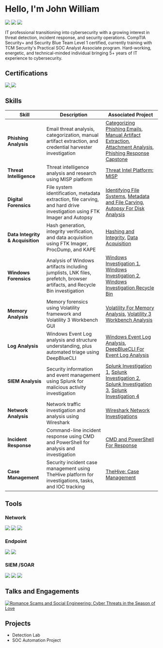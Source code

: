 # Hello, I'm John William
<a href="https://www.linkedin.com/in/johnwilliamestacio/"><img src="https://img.shields.io/badge/-LinkedIn-0072b1?&style=for-the-badge&logo=linkedin&logoColor=white" /></a>
<a href="https://blueteamlabs.online/public/user/4b73da1f8230f5e348205b"><img src="https://img.shields.io/badge/-Blue Team Labs-35c2f1?&style=for-the-badge&logo=linkedin&logoColor=white" /></a>
<a href="https://cyberdefenders.org/p/johnwilliamestacio"><img src="https://img.shields.io/badge/-CyberDefenders-4d77ff?&style=for-the-badge&logo=linkedin&logoColor=white" /></a>

IT professional transitioning into cybersecurity with a growing interest in threat detection, incident response, and security operations. CompTIA Security+ and Security Blue Team Level 1 certified, currently training with TCM Security's Practical SOC Analyst Associate program. Hard-working, energetic, and technical-minded individual bringing 5+ years of IT experience to cybersecurity. 

## Certifications
<div>
<a href="https://drive.google.com/file/d/1RaZ-mkO4aIbHBOeSkc70aFZKRtDqdpaQ/view?usp=sharing"><img src="https://img.shields.io/badge/-Security Blue Team Level 1-1E3A8A?&style=for-the-badge&logo=shield&logoColor=white" />
<a href="https://drive.google.com/file/d/1W_TVvZRIgv_tX4gzbkZrDpC5JMyC9o5c/view?usp=sharing"><img src="https://img.shields.io/badge/-CompTIA Security+-FF0000?&style=for-the-badge&logo=CompTIA&logoColor=white" /></a>
</a>
</div>

## Skills

| Skill | Description | Associated Project |
|-------|-------------|-------------------|
| **Phishing Analysis** | Email threat analysis, categorization, manual artifact extraction, and credential harvester investigation | <a href="https://elearning.securityblue.team/public/lab-certificate/4479da06-8343-40cf-ac88-7764ccc9a1b4">Categorizing Phishing Emails</a>, <a href="https://elearning.securityblue.team/public/lab-certificate/8294af55-1801-41ba-872b-965254b017ae">Manual Artifact Extraction</a>, <a href="https://elearning.securityblue.team/public/lab-certificate/22b3f332-946a-4403-bfdc-64c255b942fb">Attachment Analysis</a>, <a href="https://elearning.securityblue.team/public/lab-certificate/8be6f5ae-b58d-467a-a960-eb9dff2f760f">Phishing Response Capstone</a> |
| **Threat Intelligence** | Threat intelligence analysis and research using MISP platform | <a href="https://elearning.securityblue.team/public/lab-certificate/5eba69c0-6f84-45f6-8ef1-5372680e3056">Threat Intel Platform: MISP</a> |
| **Digital Forensics** | File system identification, metadata extraction, file carving, and hard drive investigation using FTK Imager and Autopsy | <a href="https://elearning.securityblue.team/public/lab-certificate/5b5cf037-042c-4577-a9a9-411c69782d1d">Identifying File Systems</a>, <a href="https://elearning.securityblue.team/public/lab-certificate/5004bc58-1f7c-4892-a70e-86586accffc1">Metadata and File Carving</a>, <a href="https://elearning.securityblue.team/public/lab-certificate/1adfc9b6-efd0-40d5-9114-def27542bfb8">Autopsy For Disk Analysis</a> |
| **Data Integrity & Acquisition** | Hash generation, integrity verification, and data acquisition using FTK Imager, ProcDump, and KAPE | <a href="https://elearning.securityblue.team/public/lab-certificate/13ea26e0-e5c5-40f1-8518-d56d38326848">Hashing and Integrity</a>, <a href="https://elearning.securityblue.team/public/lab-certificate/a2e2bd45-4efe-4cf8-8146-91a14305a2f7">Data Acquisition</a> |
| **Windows Forensics** | Analysis of Windows artifacts including jumplists, LNK files, prefetch, browser artifacts, and Recycle Bin investigation | <a href="https://elearning.securityblue.team/public/lab-certificate/6fcb8972-ee4f-4aad-90a5-922d5c1590b4">Windows Investigation 1</a>, <a href="https://elearning.securityblue.team/public/lab-certificate/edbdbcba-2579-40ca-bc84-413655711e75">Windows Investigation 2</a>, <a href="https://elearning.securityblue.team/public/lab-certificate/5606434c-1149-4cab-ad22-92ad061ad98d">Windows Investigation Recycle Bin</a> |
| **Memory Analysis** | Memory forensics using Volatility framework and Volatility 3 Workbench GUI | <a href="https://elearning.securityblue.team/public/lab-certificate/b3df97aa-2245-4512-a341-46e364606789">Volatility For Memory Analysis</a>, <a href="https://elearning.securityblue.team/public/lab-certificate/1001a973-9147-4fa4-9470-fef3696ce067">Volatility 3 Workbench Analysis</a> |
| **Log Analysis** | Windows Event Log analysis and structure understanding, plus automated triage using DeepBlueCLI | <a href="https://elearning.securityblue.team/public/lab-certificate/1d52bffc-8f59-4f83-866b-7143ba694e76">Windows Event Log Analysis</a>, <a href="https://elearning.securityblue.team/public/lab-certificate/d1806327-f3d6-4a4d-ab2d-eb32f0975d9b">DeepBlueCLI For Event Log Analysis</a> |
| **SIEM Analysis** | Security information and event management using Splunk for malicious activity investigation | <a href="https://elearning.securityblue.team/public/lab-certificate/7430cc86-655c-41b0-87b7-9c620ab24b3b">Splunk Investigation 1</a>, <a href="https://elearning.securityblue.team/public/lab-certificate/80d696fc-5d34-4e08-b13e-1e5789a2ec9c">Splunk Investigation 2</a>, <a href="https://elearning.securityblue.team/public/lab-certificate/54c36713-4c5b-4071-9275-7fea7f1f1305">Splunk Investigation 3</a>, <a href="https://elearning.securityblue.team/public/lab-certificate/ec361b98-cec8-4456-b276-e71529812801">Splunk Investigation 4</a> |
| **Network Analysis** | Network traffic investigation and analysis using Wireshark | <a href="https://elearning.securityblue.team/public/lab-certificate/b88dfd0f-32f0-47ed-ad86-d9394c0016d0">Wireshark Network Investigations</a> |
| **Incident Response** | Command-line incident response using CMD and PowerShell for analysis and investigation | <a href="https://elearning.securityblue.team/public/lab-certificate/6268dcaa-3582-46e7-bf8f-713d4cd5bc9a">CMD and PowerShell For Response</a> |
| **Case Management** | Security incident case management using TheHive platform for investigations, tasks, and IOC tracking | <a href="https://elearning.securityblue.team/public/lab-certificate/4c23ba26-3e88-4eb1-9a87-14be5e68d485">TheHive: Case Management</a> |
## Tools

### Network 
<div>
    <img src="https://img.shields.io/badge/-Wireshark-1679A7?&style=for-the-badge&logo=Wireshark&logoColor=white" />
    <img src="https://img.shields.io/badge/-Suricata-EF3B2D?&style=for-the-badge&logo=Suricata&logoColor=white" />
    <img src="https://img.shields.io/badge/-Zeek-777BB4?&style=for-the-badge&logo=Zeek&logoColor=white" />
</div>

### Endpoint
<div>
    <img src="https://img.shields.io/badge/-Microsoft_Defender_for_Endpoint-00A4EF?&style=for-the-badge&logo=Microsoft&logoColor=white" />
    <img src="https://img.shields.io/badge/-Velociraptor-4B275F?&style=for-the-badge&logo=Velociraptor&logoColor=white" />
</div>

### SIEM /SOAR
<div>
    <img src="https://img.shields.io/badge/-Microsoft_Sentinel-0078D4?&style=for-the-badge&logo=Microsoft&logoColor=white" />
    <img src="https://img.shields.io/badge/-Splunk-000000?&style=for-the-badge&logo=Splunk&logoColor=white" />
    <img src="https://img.shields.io/badge/-Elastic-005571?&style=for-the-badge&logo=Elastic&logoColor=white" />
</div>

## Talks and Engagements
[![Romance Scams and Social Engineering: Cyber Threats in the Season of Love](https://ytcards.demolab.com/?id=s3uqGfDc8P8&title=Portable+Workstation&lang=en&timestamp=1755897603&background_color=%230d1117&title_color=%23ffffff&stats_color=%23dedede&max_title_lines=1&width=250&border_radius=5&duration=51 "Romance Scams and Social Engineering: Cyber Threats in the Season of Love")](https://www.youtube.com/shorts/s3uqGfDc8P8)

## Projects
- Detection Lab
- SOC Automation Project
